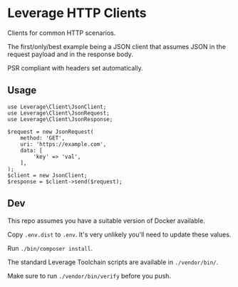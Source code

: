 # Leverage HTTP Clients

Clients for common HTTP scenarios.

The first/only/best example being a JSON client that assumes JSON in the request
payload and in the response body.

PSR compliant with headers set automatically.

## Usage

```
use Leverage\Client\JsonClient;
use Leverage\Client\JsonRequest;
use Leverage\Client\JsonResponse;

$request = new JsonRequest(
    method: 'GET',
    uri: 'https://example.com',
    data: [
        'key' => 'val',
    ],
);
$client = new JsonClient;
$response = $client->send($request);
```

## Dev

This repo assumes you have a suitable version of Docker available.

Copy `.env.dist` to `.env`.  It's very unlikely you'll need to update these values.

Run `./bin/composer install`.

The standard Leverage Toolchain scripts are available in `./vendor/bin/`.

Make sure to run `./vendor/bin/verify` before you push.
